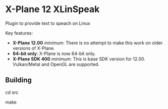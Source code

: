 # X-Plane 12 XLinSpeak

Plugin to provide text to speach on Linux

Key features:
* **X-Plane 12.00** _minimum_: There is no attempt to make this work on older versions of X-Plane.
* **64-bit only**: X-Plane is now 64-bit only.
* **X-Plane SDK 400** _minimum_: This is base SDK version for 12.00. Vulkan/Metal and OpenGL are supported.

## Building
cd src

make
